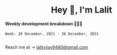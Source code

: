 <h1 align="center">Hey 👋, I'm Lalit</h1>

#### Weekly development breakdown 👨🏻‍💻
<!--START_SECTION:waka-->
```text
Week: 20 December, 2021 - 26 December, 2021


```
<!--END_SECTION:waka-->

Reach me at → lalitvijay9480@gmail.com
